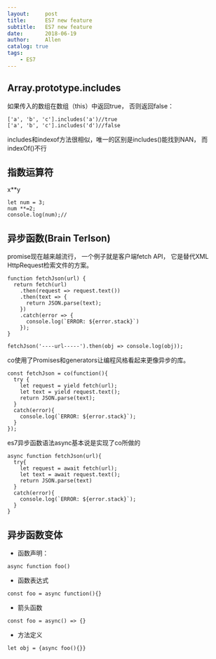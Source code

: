 ```yaml
---
layout:     post
title:      ES7 new feature
subtitle:   ES7 new feature 
date:       2018-06-19
author:     Allen
catalog: true
tags:
    - ES7
---
```


## Array.prototype.includes
如果传入的数组在数组（this）中返回true， 否则返回false：
```
['a', 'b', 'c'].includes('a')//true
['a', 'b', 'c'].includes('d')//false
```
includes和indexof方法很相似，唯一的区别是includes()能找到NAN， 而indexOf()不行

## 指数运算符
x**y
```
let num = 3;
num **=2;
console.log(num);//
```

## 异步函数(Brain Terlson)
promise现在越来越流行， 一个例子就是客户端fetch API， 它是替代XML HttpRequest检索文件的方案。
```
function fetchJson(url) {
  return fetch(url)
    .then(request => request.text())
    .then(text => {
      return JSON.parse(text);
    })
    .catch(error => {
      console.log(`ERROR: ${error.stack}`)
    });
}

fetchJson('----url-----').then(obj => console.log(obj));
```

co使用了Promises和generators让编程风格看起来更像异步的库。
```
const fetchJson = co(function(){
  try {
    let request = yield fetch(url);
    let text = yield request.text();
    return JSON.parse(text);
  }
  catch(error){
    console.log(`ERROR: ${error.stack}`);
  }
});
```
es7异步函数语法async基本说是实现了co所做的
```
async function fetchJson(url){
  try{
    let request = await fetch(url);
    let text = await request.text();
    return JSON.parse(text)
  }
  catch(error){
    console.log(`ERROR: ${error.stack}`);
  }
}
```

## 异步函数变体
- 函数声明： 
```
async function foo()
```
- 函数表达式
```
const foo = async function(){}
```
- 箭头函数
```
const foo = async() => {}
```
- 方法定义
```
let obj = {async foo(){}}
```